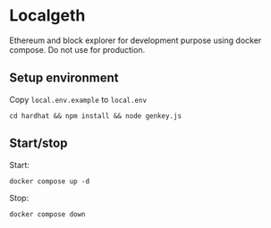 # Localgeth

Ethereum and block explorer for development purpose using docker compose. Do not use for production.

## Setup environment

Copy `local.env.example` to `local.env`

```
cd hardhat && npm install && node genkey.js
```

## Start/stop
Start:

```
docker compose up -d
```

Stop:

```
docker compose down
```
